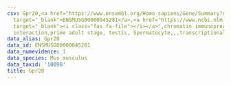 ```yaml
---
csv: Gpr20,<a href="https://www.ensembl.org/Homo_sapiens/Gene/Summary?db=core;g=ENSMUSG00000045281"
  target="_blank">ENSMUSG00000045281</a>,<a href="https://www.ncbi.nlm.nih.gov/pubmed/25450459"
  target="_blank"><i class="fas fa-file"></i></a>",chromatin immunoprecipitation assay,direct
  interaction,prime adult stage, testis, Spermatocyte,,,transcriptional regulation,
data_alias: Gpr20
data_id: ENSMUSG00000045281
data_numevidence: 1
data_species: Mus musculus
data_taxid: '10090'
title: Gpr20
---
```

